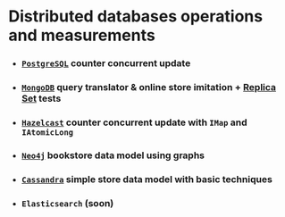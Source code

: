 # Distributed databases operations and measurements

- ### [`PostgreSQL`](postgres) counter concurrent update
- ### [`MongoDB`](mongodb) query translator & online store imitation + [Replica Set](mongodb/cluster) tests
- ### [`Hazelcast`](hz) counter concurrent update with `IMap` and `IAtomicLong`
- ### [`Neo4j`](neo4j_) bookstore data model using graphs
- ### [`Cassandra`](cassandra) simple store data model with basic techniques
- ### `Elasticsearch` (soon)
